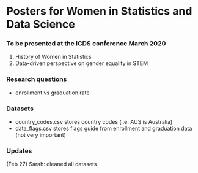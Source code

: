 # Posters for Women in Statistics and Data Science
### To be presented at the ICDS conference March 2020

1. History of Women in Statistics
2. Data-driven perspective on gender equality in STEM


### Research questions
- enrollment vs graduation rate

### Datasets
- country_codes.csv stores country codes (i.e. AUS is Australia)
- data_flags.csv stores flags guide from enrollment and graduation data (not very important)

### Updates

(Feb 27) Sarah: cleaned all datasets
